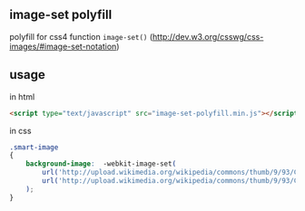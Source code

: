 ## image-set polyfill

polyfill for css4 function ```image-set()``` (http://dev.w3.org/csswg/css-images/#image-set-notation)

## usage

in html
```html
<script type="text/javascript" src="image-set-polyfill.min.js"></script>
```

in css
```css
.smart-image 
{
    background-image:  -webkit-image-set(
        url('http://upload.wikimedia.org/wikipedia/commons/thumb/9/93/Cat_poster_2.jpg/297px-Cat_poster_2.jpg') 1.0x,
        url('http://upload.wikimedia.org/wikipedia/commons/thumb/9/93/Cat_poster_2.jpg/594px-Cat_poster_2.jpg') 2.0x
    );
}
```

